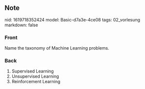 ## Note
nid: 1619718352424
model: Basic-d7a3e-4ce08
tags: 02_vorlesung
markdown: false

### Front
Name the taxonomy of Machine Learning problems.

### Back
<div>
  <div>
    <ol>
      <li>Supervised Learning
      <li>Unsupervised Learning
      <li>Reinforcement Learning
    </ol>
  </div>
</div>
